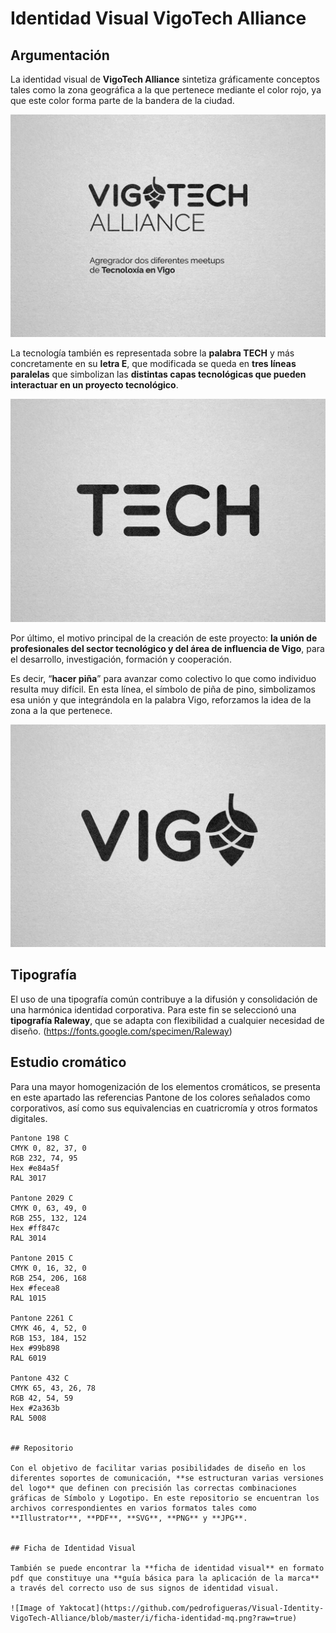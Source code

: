 # Identidad Visual VigoTech Alliance

## Argumentación

La identidad visual de **VigoTech Alliance** sintetiza gráficamente conceptos tales como la zona geográfica a la que pertenece mediante el color rojo, ya que este color forma parte de la bandera de la ciudad.

![Image of Yaktocat](https://github.com/pedrofigueras/Visual-Identity-VigoTech-Alliance/blob/master/i/p03.jpg?raw=true)


La tecnología también es representada sobre la **palabra TECH** y más concretamente en su **letra E**, que modificada se queda en **tres líneas paralelas** que simbolizan las **distintas capas tecnológicas que pueden interactuar en un proyecto tecnológico**.

![Image of Yaktocat](https://github.com/pedrofigueras/Visual-Identity-VigoTech-Alliance/blob/master/i/p01.jpg?raw=true)


Por último, el motivo principal de la creación de este proyecto: **la unión de profesionales del sector tecnológico y del área de influencia de Vigo**, para el desarrollo, investigación, formación y cooperación.  

Es decir, “**hacer piña**” para avanzar como colectivo lo que como individuo resulta muy difícil. En esta línea, el símbolo de piña de pino, simbolizamos esa unión y que integrándola en la palabra Vigo, reforzamos la idea de la zona a la que pertenece.

![Image of Yaktocat](https://github.com/pedrofigueras/Visual-Identity-VigoTech-Alliance/blob/master/i/p02.jpg?raw=true)


## Tipografía

El uso de una tipografía común contribuye a la difusión y consolidación de una harmónica identidad corporativa. Para este fin se seleccionó una **tipografía Raleway**, que se adapta con flexibilidad a cualquier necesidad de diseño. (https://fonts.google.com/specimen/Raleway)


## Estudio cromático

Para una mayor homogenización de los elementos cromáticos, se presenta en este apartado las referencias Pantone de los colores señalados como corporativos, así como sus equivalencias en cuatricromía y otros formatos digitales.

``` 
Pantone 198 C
CMYK 0, 82, 37, 0
RGB 232, 74, 95
Hex #e84a5f
RAL 3017

Pantone 2029 C
CMYK 0, 63, 49, 0
RGB 255, 132, 124
Hex #ff847c
RAL 3014

Pantone 2015 C
CMYK 0, 16, 32, 0
RGB 254, 206, 168
Hex #fecea8
RAL 1015

Pantone 2261 C
CMYK 46, 4, 52, 0
RGB 153, 184, 152
Hex #99b898
RAL 6019

Pantone 432 C
CMYK 65, 43, 26, 78
RGB 42, 54, 59
Hex #2a363b
RAL 5008


## Repositorio

Con el objetivo de facilitar varias posibilidades de diseño en los diferentes soportes de comunicación, **se estructuran varias versiones del logo** que definen con precisión las correctas combinaciones gráficas de Símbolo y Logotipo. En este repositorio se encuentran los archivos correspondientes en varios formatos tales como **Illustrator**, **PDF**, **SVG**, **PNG** y **JPG**.


## Ficha de Identidad Visual

También se puede encontrar la **ficha de identidad visual** en formato pdf que constituye una **guía básica para la aplicación de la marca** a través del correcto uso de sus signos de identidad visual. 

![Image of Yaktocat](https://github.com/pedrofigueras/Visual-Identity-VigoTech-Alliance/blob/master/i/ficha-identidad-mq.png?raw=true)